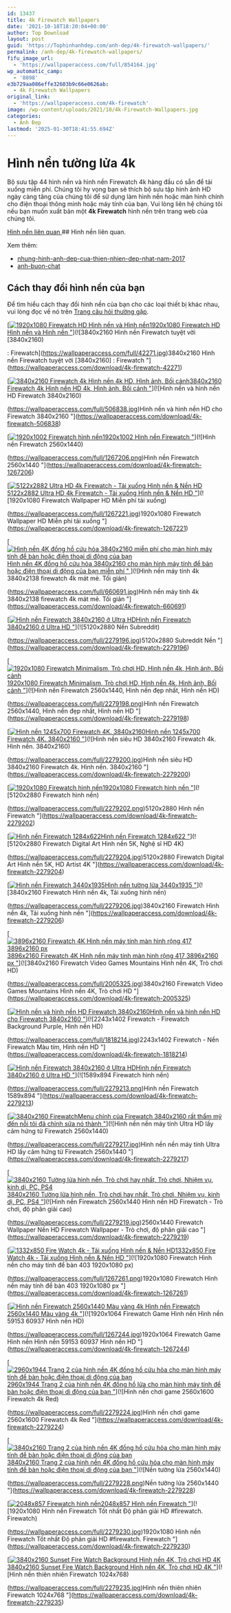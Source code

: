 ```yaml
---
id: 13437
title: 4k Firewatch Wallpapers
date: '2021-10-18T18:20:04+00:00'
author: Top Download
layout: post
guid: 'https://Tophinhanhdep.com/anh-dep/4k-firewatch-wallpapers/'
permalink: /anh-dep/4k-firewatch-wallpapers/
fifu_image_url:
  - 'https://wallpaperaccess.com/full/854164.jpg'
wp_automatic_camp:
  - '8098'
e3b729aa086effe32603b9c66e0626ab:
  - 4k Firewatch Wallpapers
original_link:
  - 'https://wallpaperaccess.com/4k-firewatch'
image: /wp-content/uploads/2021/10/4k-Firewatch-Wallpapers.jpg
categories:
  - Ảnh Đẹp
lastmod: '2025-01-30T18:41:55.694Z'
---
```

# Hình nền tường lửa 4k

Bộ sưu tập 44 hình nền và hình nền Firewatch 4k hàng đầu có sẵn để tải xuống miễn phí. Chúng tôi hy vọng bạn sẽ thích bộ sưu tập hình ảnh HD ngày càng tăng của chúng tôi để sử dụng làm hình nền hoặc màn hình chính cho điện thoại thông minh hoặc máy tính của bạn. Vui lòng liên hệ chúng tôi nếu bạn muốn xuất bản một **4k Firewatch** hình nền trên trang web của chúng tôi.

[Hình nền liên quan ](#related) ## Hình nền liên quan.

   
 Xem thêm:

   
- [nhung-hinh-anh-dep-cua-thien-nhien-dep-nhat-nam-2017](https://tophinhanhdep.com/anh-avatar/nhung-hinh-anh-dep-cua-thien-nhien-dep-nhat-nam-2017/)
- [anh-buon-chat](https://tophinhanhdep.com/hinh-anh-buon/anh-buon-chat/)

## Cách thay đổi hình nền của bạn

Để tìm hiểu cách thay đổi hình nền của bạn cho các loại thiết bị khác nhau, vui lòng đọc về nó trên [Trang câu hỏi thường gặp](https://tophinhanhdep.com/faq/).

  
[[![1920x1080 Firewatch HD Hình nền và Hình nền](https://wallpaperaccess.com/full/854164.jpg)1920x1080 Firewatch HD Hình nền và Hình nền "](https://wallpaperaccess.com/download/4k-firewatch-854164)](![3840x2160 Hình nền Firewatch tuyệt vời [3840x2160)

 : Firewatch](https://wallpaperaccess.com/full/42271.jpg)3840x2160 Hình nền Firewatch tuyệt vời \[3840x2160\] : Firewatch "](https://wallpaperaccess.com/download/4k-firewatch-42271)

[[![3840x2160 Firewatch 4k Hình nền 4k HD, Hình ảnh, Bối cảnh](https://wallpaperaccess.com/full/2279188.jpg)3840x2160 Firewatch 4k Hình nền HD 4k, Hình ảnh, Bối cảnh "](https://wallpaperaccess.com/download/4k-firewatch-2279188)](![Hình nền và hình nền HD Firewatch 3840x2160)

(https://wallpaperaccess.com/full/506838.jpg)Hình nền và hình nền HD cho Firewatch 3840x2160 "](https://wallpaperaccess.com/download/4k-firewatch-506838)

[[![1920x1002 Firewatch hình nền](https://wallpaperaccess.com/full/1267208.png)1920x1002 Hình nền Firewatch "](https://wallpaperaccess.com/download/4k-firewatch-1267208)](![Hình nền Firewatch 2560x1440)

(https://wallpaperaccess.com/full/1267206.png)Hình nền Firewatch 2560x1440 "](https://wallpaperaccess.com/download/4k-firewatch-1267206)

[[![5122x2882 Ultra HD 4k Firewatch - Tải xuống Hình nền & Nền HD](https://wallpaperaccess.com/full/2279192.jpg)5122x2882 Ultra HD 4k Firewatch - Tải xuống Hình nền &amp; Nền HD "](https://wallpaperaccess.com/download/4k-firewatch-2279192)](![1920x1080 Firewatch Wallpaper HD Miễn phí tải xuống)

(https://wallpaperaccess.com/full/1267221.jpg)1920x1080 Firewatch Wallpaper HD Miễn phí tải xuống "](https://wallpaperaccess.com/download/4k-firewatch-1267221)

[[![Hình nền 4K đồng hồ cứu hỏa 3840x2160 miễn phí cho màn hình máy tính để bàn hoặc điện thoại di động của bạn](https://wallpaperaccess.com/full/2279193.jpg)Hình nền 4K đồng hồ cứu hỏa 3840x2160 cho màn hình máy tính để bàn hoặc điện thoại di động của bạn miễn phí " ](https://wallpaperaccess.com/download/4k-firewatch-2279193)](![Hình nền máy tính 4k 3840x2138 firewatch 4k mát mẻ.  Tối giản)

(https://wallpaperaccess.com/full/660691.jpg)Hình nền máy tính 4k 3840x2138 firewatch 4k mát mẻ. Tối giản "](https://wallpaperaccess.com/download/4k-firewatch-660691)

[[![Hình nền Firewatch 3840x2160 ở Ultra HD](https://wallpaperaccess.com/full/2279195.jpg)Hình nền Firewatch 3840x2160 ở Ultra HD "](https://wallpaperaccess.com/download/4k-firewatch-2279195)](![5120x2880 Nền Subreddit)

(https://wallpaperaccess.com/full/2279196.jpg)5120x2880 Subreddit Nền "](https://wallpaperaccess.com/download/4k-firewatch-2279196)

[[![1920x1080 Firewatch Minimalism, Trò chơi HD, Hình nền 4k, Hình ảnh, Bối cảnh](https://wallpaperaccess.com/full/782896.jpg)1920x1080 Firewatch Minimalism, Trò chơi HD, Hình nền 4k, Hình ảnh, Bối cảnh "](https://wallpaperaccess.com/download/4k-firewatch-782896)](![Hình nền Firewatch 2560x1440, Hình nền đẹp nhất, Hình nền HD)

(https://wallpaperaccess.com/full/2279198.png)Hình nền Firewatch 2560x1440, Hình nền đẹp nhất, Hình nền HD "](https://wallpaperaccess.com/download/4k-firewatch-2279198)

[[![Hình nền 1245x700 Firewatch 4K.  3840x2160](https://wallpaperaccess.com/full/2279199.jpg)Hình nền 1245x700 Firewatch 4K. 3840x2160 "](https://wallpaperaccess.com/download/4k-firewatch-2279199)](![Hình nền siêu HD 3840x2160 Firewatch 4k.  Hình nền.  3840x2160)

(https://wallpaperaccess.com/full/2279200.jpg)Hình nền siêu HD 3840x2160 Firewatch 4k. Hình nền. 3840x2160 "](https://wallpaperaccess.com/download/4k-firewatch-2279200)

[[![1920x1080 Firewatch hình nền](https://wallpaperaccess.com/full/2279201.jpg)1920x1080 Firewatch hình nền "](https://wallpaperaccess.com/download/4k-firewatch-2279201)](![5120x2880 Firewatch hình nền)

(https://wallpaperaccess.com/full/2279202.png)5120x2880 Hình nền Firewatch "](https://wallpaperaccess.com/download/4k-firewatch-2279202)

[[![Hình nền Firewatch 1284x622](https://wallpaperaccess.com/full/1267215.jpg)Hình nền Firewatch 1284x622 "](https://wallpaperaccess.com/download/4k-firewatch-1267215)](![5120x2880 Firewatch Digital Art Hình nền 5K, Nghệ sĩ HD 4K)

(https://wallpaperaccess.com/full/2279204.jpg)5120x2880 Firewatch Digital Art Hình nền 5K, HD Artist 4K "](https://wallpaperaccess.com/download/4k-firewatch-2279204)

[[![Hình nền Firewatch 3440x1935](https://wallpaperaccess.com/full/2279205.jpg)Hình nền tường lửa 3440x1935 "](https://wallpaperaccess.com/download/4k-firewatch-2279205)](![3840x2160 Firewatch Hình nền 4k, Tải xuống hình nền)

(https://wallpaperaccess.com/full/2279206.jpg)3840x2160 Firewatch Hình nền 4k, Tải xuống hình nền "](https://wallpaperaccess.com/download/4k-firewatch-2279206)

[[![3896x2160 Firewatch 4K Hình nền máy tính màn hình rộng 417 3896x2160 px](https://wallpaperaccess.com/full/2279207.png)3896x2160 Firewatch 4K Hình nền máy tính màn hình rộng 417 3896x2160 px "](https://wallpaperaccess.com/download/4k-firewatch-2279207)](![3840x2160 Firewatch Video Games Mountains Hình nền 4K, Trò chơi HD)

(https://wallpaperaccess.com/full/2005325.jpg)3840x2160 Firewatch Video Games Mountains Hình nền 4K, Trò chơi HD "](https://wallpaperaccess.com/download/4k-firewatch-2005325)

[[![Hình nền và hình nền HD Firewatch 3840x2160](https://wallpaperaccess.com/full/628807.jpg)Hình nền và hình nền HD cho Firewatch 3840x2160 "](https://wallpaperaccess.com/download/4k-firewatch-628807)](![2243x1402 Firewatch - Firewatch Background Purple, Hình nền HD)

(https://wallpaperaccess.com/full/1818214.jpg)2243x1402 Firewatch - Nền Firewatch Màu tím, Hình nền HD "](https://wallpaperaccess.com/download/4k-firewatch-1818214)

[[![Hình nền Firewatch 3840x2160 ở Ultra HD](https://wallpaperaccess.com/full/2279212.jpg)Hình nền Firewatch 3840x2160 ở Ultra HD "](https://wallpaperaccess.com/download/4k-firewatch-2279212)](![1589x894 Firewatch hình nền)

(https://wallpaperaccess.com/full/2279213.png)Hình nền Firewatch 1589x894 "](https://wallpaperaccess.com/download/4k-firewatch-2279213)

[[![3840x2160 Firewatch](https://wallpaperaccess.com/full/1349777.jpg)Menu chính của Firewatch 3840x2160 rất thẩm mỹ đến nỗi tôi đã chỉnh sửa nó thành "](https://wallpaperaccess.com/download/4k-firewatch-1349777)](![Hình nền nền máy tính Ultra HD lấy cảm hứng từ Firewatch 2560x1440)

(https://wallpaperaccess.com/full/2279217.jpg)Hình nền nền máy tính Ultra HD lấy cảm hứng từ Firewatch 2560x1440 "](https://wallpaperaccess.com/download/4k-firewatch-2279217)

[[![3840x2160 Tường lửa hình nền, Trò chơi hay nhất, Trò chơi, Nhiệm vụ, kinh dị, PC, PS4](https://wallpaperaccess.com/full/2279218.jpg)3840x2160 Tường lửa hình nền, Trò chơi hay nhất, Trò chơi, Nhiệm vụ, kinh dị, PC, PS4 "](https://wallpaperaccess.com/download/4k-firewatch-2279218)](![Hình nền Firewatch 2560x1440 Hình nền HD Firewatch - Trò chơi, độ phân giải cao)

(https://wallpaperaccess.com/full/2279219.jpg)2560x1440 Firewatch Wallpaper Nền HD Firewatch Wallpaper - Trò chơi, độ phân giải cao "](https://wallpaperaccess.com/download/4k-firewatch-2279219)

[[![1332x850 Fire Watch 4k - Tải xuống Hình nền & Nền HD](https://wallpaperaccess.com/full/2279220.jpg)1332x850 Fire Watch 4k - Tải xuống Hình nền &amp; Nền HD "](https://wallpaperaccess.com/download/4k-firewatch-2279220)](![1920x1080 Firewatch Hình nền cho máy tính để bàn 403 1920x1080 px)

(https://wallpaperaccess.com/full/1267261.png)1920x1080 Firewatch Hình nền máy tính để bàn 403 1920x1080 px "](https://wallpaperaccess.com/download/4k-firewatch-1267261)

[[![Hình nền Firewatch 2560x1440 Màu vàng 4k](https://wallpaperaccess.com/full/2279222.jpg) Hình nền Firewatch 2560x1440 Màu vàng 4k "](https://wallpaperaccess.com/download/4k-firewatch-2279222)](![1920x1064 Firewatch Game Hình nền Hình nền 59153 60937 Hình nền HD)

(https://wallpaperaccess.com/full/1267244.jpg)1920x1064 Firewatch Game Hình nền Hình nền 59153 60937 Hình nền HD "](https://wallpaperaccess.com/download/4k-firewatch-1267244)

[[![2960x1944 Trang 2 của hình nền 4K đồng hồ cứu hỏa cho màn hình máy tính để bàn hoặc điện thoại di động của bạn](https://wallpaperaccess.com/full/2279223.jpg)2960x1944 Trang 2 của hình nền 4K đồng hồ lửa cho màn hình máy tính để bàn hoặc điện thoại di động của bạn "](https://wallpaperaccess.com/download/4k-firewatch-2279223)](![Hình nền chơi game 2560x1600 Firewatch 4k Red)

(https://wallpaperaccess.com/full/2279224.jpg)Hình nền chơi game 2560x1600 Firewatch 4k Red "](https://wallpaperaccess.com/download/4k-firewatch-2279224)

[[![3840x2160 Trang 2 của hình nền 4K đồng hồ cứu hỏa cho màn hình máy tính để bàn hoặc điện thoại di động của bạn](https://wallpaperaccess.com/full/2279227.jpg)3840x2160 Trang 2 của hình nền 4K đồng hồ cứu hỏa cho màn hình máy tính để bàn hoặc điện thoại di động của bạn "](https://wallpaperaccess.com/download/4k-firewatch-2279227)](![Nền tường lửa 2560x1440)

(https://wallpaperaccess.com/full/2279228.png)Nền tường lửa 2560x1440 "](https://wallpaperaccess.com/download/4k-firewatch-2279228)

[[![2048x857 Firewatch hình nền](https://wallpaperaccess.com/full/2279229.png)2048x857 Hình nền Firewatch "](https://wallpaperaccess.com/download/4k-firewatch-2279229)](![1920x1080 Hình nền Firewatch Tốt nhất Độ phân giải HD #firewatch.  Firewatch)

(https://wallpaperaccess.com/full/2279230.jpg)1920x1080 Hình nền Firewatch Tốt nhất Độ phân giải HD #firewatch. Firewatch "](https://wallpaperaccess.com/download/4k-firewatch-2279230)

[[![3840x2160 Sunset Fire Watch Background Hình nền 4K, Trò chơi HD 4K](https://wallpaperaccess.com/full/2279231.jpg)3840x2160 Sunset Fire Watch Background Hình nền 4K, Trò chơi HD 4K "](https://wallpaperaccess.com/download/4k-firewatch-2279231)](![Hình nền thiên nhiên Firewatch 1024x768)

(https://wallpaperaccess.com/full/2279235.jpg)Hình nền thiên nhiên Firewatch 1024x768 "](https://wallpaperaccess.com/download/4k-firewatch-2279235)
